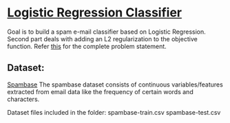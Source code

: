 # [Logistic Regression Classifier](https://github.com/KrishnaGarg/ml-uic-assignments/tree/master/Logistic%20Regression%20Classifier)

Goal is to build a spam e-mail classifier based on Logistic Regression.
Second part deals with adding an L2 regularization to the objective function.
Refer [this](https://github.com/KrishnaGarg/ml-uic-assignments/blob/master/Logistic%20Regression%20Classifier/Problem%203.pdf) for the complete problem statement.

## Dataset:
[Spambase](https://archive.ics.uci.edu/ml/datasets/Spambase)
The spambase dataset consists of continuous variables/features extracted from email data like the frequency of certain words and characters.

Dataset files included in the folder:
spambase-train.csv
spambase-test.csv
